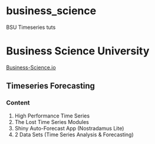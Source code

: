 # business_science
BSU Timeseries tuts

# Business Science University
[Business-Science.io](https://university.business-science.io/)

## Timeseries Forecasting

### Content
1. High Performance Time Series
2. The Lost Time Series Modules
3. Shiny Auto-Forecast App (Nostradamus Lite)
4. 2 Data Sets (Time Series Analysis & Forecasting)
